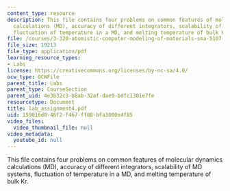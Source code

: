 ```yaml
---
content_type: resource
description: This file contains four problems on common features of molecular dynamics
  calculations (MD), accuracy of different integrators, scalability of MD systems,
  fluctuation of temperature in a MD, and melting temperature of bulk Kr.
file: /courses/3-320-atomistic-computer-modeling-of-materials-sma-5107-spring-2005/159816d046f2f467ff88bfa3000e4f85_lab_assignment4.pdf
file_size: 19213
file_type: application/pdf
learning_resource_types:
- Labs
license: https://creativecommons.org/licenses/by-nc-sa/4.0/
ocw_type: OCWFile
parent_title: Labs
parent_type: CourseSection
parent_uid: 4e3b32c3-b8ab-32af-dae9-bdfc1301e7fe
resourcetype: Document
title: lab_assignment4.pdf
uid: 159816d0-46f2-f467-ff88-bfa3000e4f85
video_files:
  video_thumbnail_file: null
video_metadata:
  youtube_id: null
---
```

This file contains four problems on common features of molecular dynamics calculations (MD), accuracy of different integrators, scalability of MD systems, fluctuation of temperature in a MD, and melting temperature of bulk Kr.